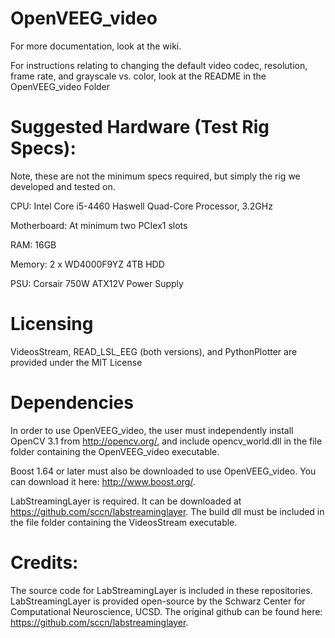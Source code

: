 # OpenVEEG_video
For more documentation, look at the wiki.

For instructions relating to changing the default video codec, resolution, frame rate, and grayscale vs. color, look at the README in the OpenVEEG_video Folder

# Suggested Hardware (Test Rig Specs):

Note, these are not the minimum specs required, but simply the rig we developed and tested on.

CPU: Intel Core i5-4460 Haswell Quad-Core Processor, 3.2GHz

Motherboard: At minimum two PCIex1 slots

RAM: 16GB

Memory: 2 x WD4000F9YZ 4TB HDD

PSU: Corsair 750W ATX12V Power Supply

# Licensing

VideosStream, READ_LSL_EEG (both versions), and PythonPlotter are provided under the MIT License

# Dependencies

In order to use OpenVEEG_video, the user must independently install OpenCV 3.1 from http://opencv.org/, and include opencv_world.dll in the file folder containing the OpenVEEG_video executable.

Boost 1.64 or later must also be downloaded to use OpenVEEG_video. You can download it here: http://www.boost.org/.

LabStreamingLayer is required. It can be downloaded at https://github.com/sccn/labstreaminglayer. The build dll must be included in the file folder containing the VideosStream executable.

# Credits:

The source code for LabStreamingLayer is included in these repositories. LabStreamingLayer is provided open-source by the Schwarz Center for Computational Neuroscience, UCSD. The original github can be found here: https://github.com/sccn/labstreaminglayer.